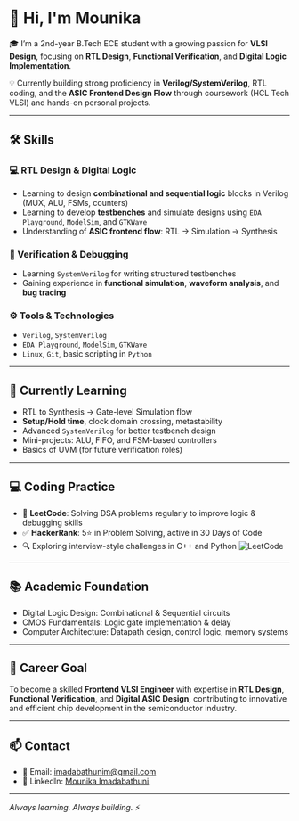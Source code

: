 # 👋 Hi, I'm Mounika

🎓 I’m a 2nd-year B.Tech ECE student with a growing passion for **VLSI Design**, focusing on **RTL Design**, **Functional Verification**, and **Digital Logic Implementation**.

💡 Currently building strong proficiency in **Verilog/SystemVerilog**, RTL coding, and the **ASIC Frontend Design Flow** through coursework (HCL Tech VLSI) and hands-on personal projects.

---

## 🛠️ Skills

### 💻 RTL Design & Digital Logic

- Learning to design **combinational and sequential logic** blocks in Verilog (MUX, ALU, FSMs, counters)
- Learning to develop **testbenches** and simulate designs using `EDA Playground`, `ModelSim`, and `GTKWave`
- Understanding of **ASIC frontend flow**: RTL → Simulation → Synthesis

### 🧪 Verification & Debugging

- Learning `SystemVerilog` for writing structured testbenches  
- Gaining experience in **functional simulation**, **waveform analysis**, and **bug tracing**

### ⚙️ Tools & Technologies

- `Verilog`, `SystemVerilog`  
- `EDA Playground`, `ModelSim`, `GTKWave`  
- `Linux`, `Git`, basic scripting in `Python`

---

## 🌱 Currently Learning

- RTL to Synthesis → Gate-level Simulation flow  
- **Setup/Hold time**, clock domain crossing, metastability  
- Advanced `SystemVerilog` for better testbench design  
- Mini-projects: ALU, FIFO, and FSM-based controllers  
- Basics of UVM (for future verification roles)

---

## 💻 Coding Practice

- 🧠 **LeetCode**: Solving DSA problems regularly to improve logic & debugging skills  
- ✅ **HackerRank**: 5⭐ in Problem Solving, active in 30 Days of Code  
- 🔍 Exploring interview-style challenges in C++ and Python
![LeetCode](https://img.shields.io/badge/LeetCode-mounika_imadabathuni-orange)

---

## 📚 Academic Foundation

- Digital Logic Design: Combinational & Sequential circuits  
- CMOS Fundamentals: Logic gate implementation & delay  
- Computer Architecture: Datapath design, control logic, memory systems

---

## 🎯 Career Goal

To become a skilled **Frontend VLSI Engineer** with expertise in **RTL Design**, **Functional Verification**, and **Digital ASIC Design**, contributing to innovative and efficient chip development in the semiconductor industry.

---

## 📫 Contact

- 📧 Email: imadabathunim@gmail.com  
- 💼 LinkedIn: [Mounika Imadabathuni](https://www.linkedin.com/in/mounika-imadabathuni-12070228a)

---

_Always learning. Always building._ ⚡
